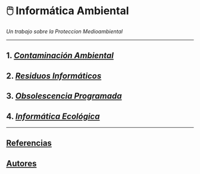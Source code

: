# 🖱️ **Informática Ambiental**
_Un trabajo sobre la Proteccion Medioambiental_

---

## 1. _[Contaminación Ambiental](contaminacion_ambiental.md)_
## 2. _[Residuos Informáticos](residuo_informatico.md)_
## 3. _[Obsolescencia Programada](obsolescencia.md)_
## 4. _[Informática Ecológica](informatica_ecologica.md)_

---

## [Referencias](referencias.md)
## [Autores](autores.md)
